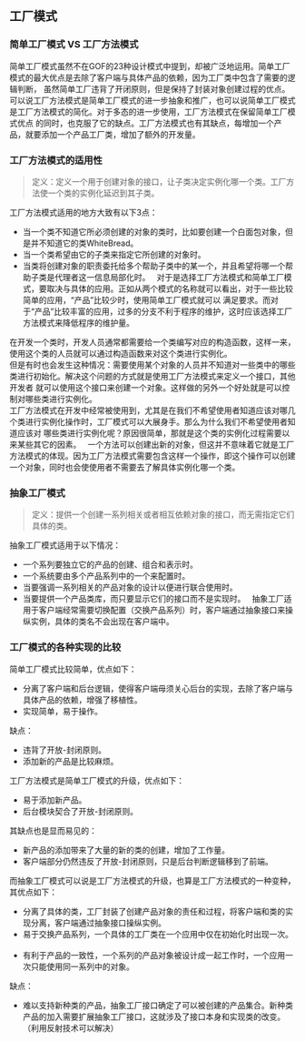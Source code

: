 ## 工厂模式  

### 简单工厂模式 VS 工厂方法模式  
简单工厂模式虽然不在GOF的23种设计模式中提到，却被广泛地运用。简单工厂模式的最大优点是去除了客户端与具体产品的依赖，因为工厂类中包含了需要的逻辑判断，
虽然简单工厂违背了开闭原则，但是保持了封装对象创建过程的优点。  
可以说工厂方法模式是简单工厂模式的进一步抽象和推广，也可以说简单工厂模式是工厂方法模式的简化。对于多态的进一步使用，工厂方法模式在保留简单工厂模式优点
的同时，也克服了它的缺点。工厂方法模式也有其缺点，每增加一个产品，就要添加一个产品工厂类，增加了额外的开发量。  

### 工厂方法模式的适用性  
> 定义：定义一个用于创建对象的接口，让子类决定实例化哪一个类。工厂方法使一个类的实例化延迟到其子类。

工厂方法模式适用的地方大致有以下3点：  
* 当一个类不知道它所必须创建的对象的类时，比如要创建一个白面包对象，但是并不知道它的类WhiteBread。  
* 当一个类希望由它的子类来指定它所创建的对象时。  
* 当类将创建对象的职责委托给多个帮助子类中的某一个，并且希望将哪一个帮助子类是代理者这一信息局部化时。  
对于是选择工厂方法模式和简单工厂模式，要取决与具体的应用。正如从两个模式的名称就可以看出，对于一些比较简单的应用，“产品”比较少时，使用简单工厂模式就可以
满足要求。而对于“产品”比较丰富的应用，过多的分支不利于程序的维护，这时应该选择工厂方法模式来降低程序的维护量。  

在开发一个类时，开发人员通常都需要给一个类编写对应的构造函数，这样一来，使用这个类的人员就可以通过构造函数来对这个类进行实例化。  
但是有时也会发生这种情况：需要使用某个对象的人员并不知道对一些类中的哪些类进行初始化。解决这个问题的方式就是使用工厂方法模式来定义一个接口，其他开发者
就可以使用这个接口来创建一个对象。这样做的另外一个好处就是可以控制对哪些类进行实例化。  
工厂方法模式在开发中经常被使用到，尤其是在我们不希望使用者知道应该对哪几个类进行实例化操作时，工厂模式可以大展身手。那么为什么我们不希望使用者知道应该对
哪些类进行实例化呢？原因很简单，那就是这个类的实例化过程需要以来某些其它的因素。  
一个方法可以创建出新的对象，但这并不意味着它就是工厂方法模式的体现。因为工厂方法模式需要包含这样一个操作，即这个操作可以创建一个对象，同时也会使使用者不需要去了解具体实例化哪一个类。  

### 抽象工厂模式  
> 定义：提供一个创建一系列相关或者相互依赖对象的接口，而无需指定它们具体的类。  

抽象工厂模式适用于以下情况：  
* 一个系列要独立它的产品的创建、组合和表示时。  
* 一个系统要由多个产品系列中的一个来配置时。  
* 当要强调一系列相关的产品对象的设计以便进行联合使用时。  
* 当要提供一个产品类库，而只要显示它们的接口而不是实现时。  
抽象工厂适用于客户端经常需要切换配置（交换产品系列）时，客户端通过抽象接口来操纵实例，具体的类名不会出现在客户端中。  

### 工厂模式的各种实现的比较  

简单工厂模式比较简单，优点如下：  
* 分离了客户端和后台逻辑，使得客户端毋须关心后台的实现，去除了客户端与具体产品的依赖，增强了移植性。  
* 实现简单，易于操作。  

缺点：  
* 违背了开放-封闭原则。  
* 添加新的产品是比较麻烦。  

工厂方法模式是简单工厂模式的升级，优点如下：  
* 易于添加新产品。  
* 后台模块契合了开放-封闭原则。  

其缺点也是显而易见的：  
* 新产品的添加带来了大量的新的类的创建，增加了工作量。  
* 客户端部分仍然违反了开放-封闭原则，只是后台判断逻辑移到了前端。  

而抽象工厂模式可以说是工厂方法模式的升级，也算是工厂方法模式的一种变种，其优点如下：  
* 分离了具体的类，工厂封装了创建产品对象的责任和过程，将客户端和类的实现分离，客户端通过抽象接口操纵实例。  
* 易于交换产品系列，一个具体的工厂类在一个应用中仅在初始化时出现一次。  
* 有利于产品的一致性，一个系列的产品对象被设计成一起工作时，一个应用一次只能使用同一系列中的对象。  

缺点：  
* 难以支持新种类的产品，抽象工厂接口确定了可以被创建的产品集合。新种类产品的加入需要扩展抽象工厂接口，这就涉及了接口本身和实现类的改变。（利用反射技术可以解决）

